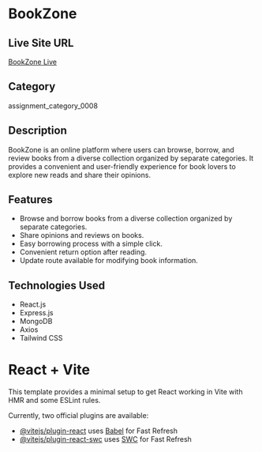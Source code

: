 # BookZone

## Live Site URL

[BookZone Live](https://bookzone-7c036.web.app/)

## Category

assignment_category_0008

## Description

BookZone is an online platform where users can browse, borrow, and review books from a diverse collection organized by separate categories. It provides a convenient and user-friendly experience for book lovers to explore new reads and share their opinions.

## Features

- Browse and borrow books from a diverse collection organized by separate categories.
- Share opinions and reviews on books.
- Easy borrowing process with a simple click.
- Convenient return option after reading.
- Update route available for modifying book information.

## Technologies Used

- React.js
- Express.js
- MongoDB
- Axios
- Tailwind CSS





# React + Vite

This template provides a minimal setup to get React working in Vite with HMR and some ESLint rules.

Currently, two official plugins are available:

- [@vitejs/plugin-react](https://github.com/vitejs/vite-plugin-react/blob/main/packages/plugin-react/README.md) uses [Babel](https://babeljs.io/) for Fast Refresh
- [@vitejs/plugin-react-swc](https://github.com/vitejs/vite-plugin-react-swc) uses [SWC](https://swc.rs/) for Fast Refresh
